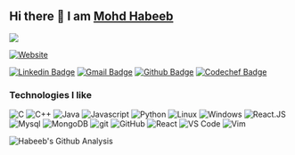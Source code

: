 ## Hi there 👋 I am [Mohd Habeeb](https://mhdh-9.github.io/website/)
<img src="https://komarev.com/ghpvc/?username=souravrax" />

[![Website](https://img.shields.io/badge/-souravrakshit.me-black?style=flat-pill&logo=google-chrome&logoColor=white&link=https://mhdh-9.github.io/website/)](https://mhdh-9.github.io/website/)
  
[![Linkedin Badge](https://img.shields.io/badge/-souravrax-blue?style=flat-pill&logo=Linkedin&logoColor=white&link=https://www.linkedin.com/in/habget99/)](https://www.linkedin.com/in/habget99/)
[![Gmail Badge](https://img.shields.io/badge/-rakshitsourav3@gmail.com-red?style=flat-pill&logo=Gmail&logoColor=white&link=mailto:habeeb.17231@knit.ac.in)](mailto:habeeb.17231@knit.ac.in)
[![Github Badge](https://img.shields.io/badge/-souravrax-black?style=flat-pill&logo=github&logoColor=white&link=https://github.com/mhdh-9/)](https://github.com/mhdh-9/)
[![Codechef Badge](https://img.shields.io/badge/-carfry-brown?style=flat-pill&logo=codechef&logoColor=white&link=https://www.codechef.com/users/habget)](https://www.codechef.com/users/habget)


<h3>Technologies I like</h3>
<p>
  <img alt="C" src="https://img.shields.io/badge/-blue?style=flat-pill&logo=c&logoColor=white" />
  <img alt="C++" src="https://img.shields.io/badge/++-darkblue?style=flat-pill&logo=C&logoColor=white" />
  <img alt="Java" src="https://img.shields.io/badge/-Java-orange?style=flat-pill&logo=java&logoColor=white" />
  <img alt="Javascript" src="https://img.shields.io/badge/-Javascript-000?style=flat-pill&logo=javascript&logo_color=000000" />
  <img alt="Python" src="https://img.shields.io/badge/-Python-3776AB?style=flat-pill&logo=Python&logoColor=white" />

  <img alt="Linux" src="https://img.shields.io/badge/-Linux-FCC624?style=flat-pill&logo=Linux&logoColor=black" />
  <img alt="Windows" src="https://img.shields.io/badge/-Windows-0174cd?style=flat-pill&logo=windows&logoColor=white" />

  <img alt="React.JS" src="https://img.shields.io/badge/-React.JS-4479A1?style=flat-pill&logo=react&logoColor=white" />


  <img alt="Mysql" src="https://img.shields.io/badge/-MySql-FCC624?style=flat-pill&logo=mySQL&logoColor=white" />
  <img alt="MongoDB" src="https://img.shields.io/badge/-MongoDB-rgb(15 181 84)?style=flat-pill&logo=mongodb&logoColor=white" />

  <img alt="git" src="https://img.shields.io/badge/-Git-F05032?style=flat-pill&logo=git&logoColor=white" />
  <img alt="GitHub" src="https://img.shields.io/badge/-GitHub-181717?style=flat-pill&logo=GitHub&logoColor=white" />
  <img alt="React" src="https://img.shields.io/badge/-React-5DDDFF?style=flat-pill&logo=react&logoColor=white" />
  <img alt="VS Code" src="https://img.shields.io/badge/-VS Code-0066B8?style=flat-pill&logo=visual-studio-code" />
  <img alt="Vim" src="https://img.shields.io/badge/-Vim-019331?style=flat-pill&logo=vim&logoColor=white" />
</p>


![Habeeb's Github Analysis](https://github-readme-stats.vercel.app/api?username=mhdh-9&hide_title=true&show_owner=true&show_icons=true&hide_border=true&theme=dark)
